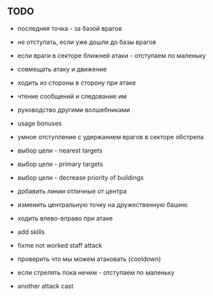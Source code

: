 TODO
---

- последняя точка - за базой врагов
- не отступать, если уже дошли до базы врагов
- если враги в секторе ближней атаки - отступаем по маленьку
- совмещать атаку и движение
- ходить из стороны в сторону при атаке

- чтение сообщений и следование им
- руководство другими волшебниками
- usage bonuses
- умное отступление с удержанием врагов в секторе обстрела
- выбор цели - nearest targets
- выбор цели - primary targets
- выбор цели - decrease priority of buildings
- добавить линии отличные от центра
- изменить центральную точку на дружественную башню
- ходить влево-вправо при атаке
- add skills
- fixme not worked staff attack
- проверить что мы можем атаковать (cooldown)
- если стрелять пока нечем - отступаем по маленьку
- another attack cast
